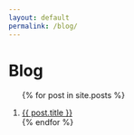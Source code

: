 ```yaml
---
layout: default
permalink: /blog/
---
```


# Blog

<ol>

{% for post in site.posts %}
  <li><a href="{{post.url}}">{{ post.title }}</a></li>
{% endfor %}

</ol>
